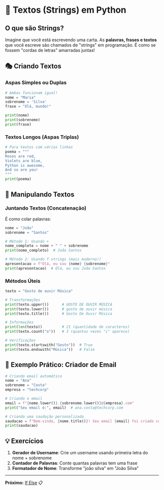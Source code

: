 # 📝 Textos (Strings) em Python

## O que são Strings?

Imagine que você está escrevendo uma carta. As **palavras, frases e textos** que você escreve são chamados de "strings" em programação. É como se fossem "cordas de letras" amarradas juntas!

## 🎭 Criando Textos

### Aspas Simples ou Duplas
```python
# Ambas funcionam igual!
nome = "Maria"
sobrenome = 'Silva'
frase = "Olá, mundo!"

print(nome)
print(sobrenome)
print(frase)
```

### Textos Longos (Aspas Triplas)
```python
# Para textos com várias linhas
poema = """
Roses are red,
Violets are blue,
Python is awesome,
And so are you!
"""
print(poema)
```

## 🔧 Manipulando Textos

### Juntando Textos (Concatenação)
É como colar palavras:

```python
nome = "João"
sobrenome = "Santos"

# Método 1: Usando +
nome_completo = nome + " " + sobrenome
print(nome_completo)  # João Santos

# Método 2: Usando f-strings (mais moderno!)
apresentacao = f"Olá, eu sou {nome} {sobrenome}"
print(apresentacao)  # Olá, eu sou João Santos
```

### Métodos Úteis
```python
texto = "Gosto de ouvir Música"

# Transformações
print(texto.upper())      # GOSTO DE OUVIR MÚSICA
print(texto.lower())      # gosto de ouvir música
print(texto.title())      # Gosto De Ouvir Música

# Informações
print(len(texto))         # 21 (quantidade de caracteres)
print(texto.count("o"))   # 3 (quantas vezes "i" aparece)

# Verificações
print(texto.startswith("Gosto"))  # True
print(texto.endswith("Música"))   # False
```

## 🎯 Exemplo Prático: Criador de Email

```python
# Criando email automático
nome = "Ana"
sobrenome = "Costa"
empresa = "techcorp"

# Criando o email
email = f"{nome.lower()}.{sobrenome.lower()}@{empresa}.com"
print("Seu email é:", email)  # ana.costa@techcorp.com

# Criando uma saudação personalizada
saudacao = f"Bem-vinda, {nome.title()}! Seu email {email} foi criado com sucesso."
print(saudacao)
```

## 💡 Exercícios

1. **Gerador de Username**: Crie um username usando primeira letra do nome + sobrenome
2. **Contador de Palavras**: Conte quantas palavras tem uma frase
3. **Formatador de Nome**: Transforme "joão silva" em "João Silva"

---
**Próximo:** [If Else](../../2-ESTRUTURAS-CONTROLE/1-If-Else.md) 📋
